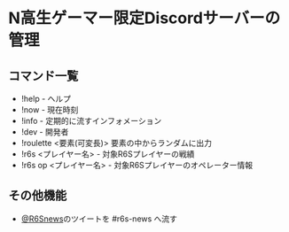 # N高生ゲーマー限定Discordサーバーの管理
## コマンド一覧
- !help - ヘルプ
- !now - 現在時刻
- !info - 定期的に流すインフォメーション
- !dev - 開発者
- !roulette <要素(可変長)> 要素の中からランダムに出力
- !r6s <プレイヤー名> - 対象R6Sプレイヤーの戦績
- !r6s op <プレイヤー名> - 対象R6Sプレイヤーのオペレーター情報

## その他機能
- [@R6Snews](https://twitter.com/R6Snews)のツイートを #r6s-news へ流す